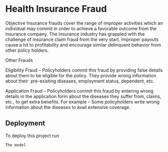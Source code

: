 
# Health Insurance Fraud 

Objective
    Insurance frauds cover the range of improper activities which an individual may commit in order to achieve a favorable outcome from the insurance company. The insurance industry has grappled with the challenge of insurance claim fraud from the very start. Improper payouts cause a hit to profitability and encourage similar delinquent behavior from other policy holders.

Other Frauds

Eligibility Fraud – Policyholders commit this fraud by providing false details about them to be eligible for the policy. They provide wrong information about their  pre-existing diseases, employment status, dependent, etc.

Application Fraud – Policyholders commit this fraud by entering wrong details in the application form about the diseases they suffer from, claims, etc., to get extra benefits. For example – Some policyholders write wrong information about the diseases to avail extensive coverage.




## Deployment

To deploy this project run

```bash
The model

```

  